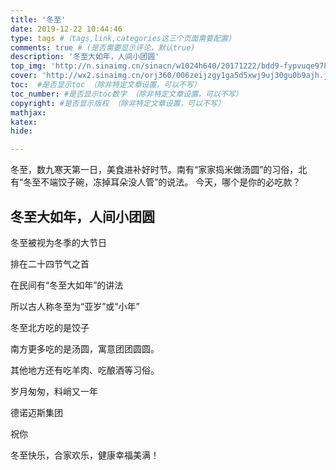 ```yaml
---
title: '冬至'
date: 2019-12-22 10:44:46
type: tags #（tags,link,categories这三个页面需要配置）
comments: true # (是否需要显示评论，默认true)
description: '冬至大如年，人间小团圆'
top_img: 'http://n.sinaimg.cn/sinacn/w1024h640/20171222/bdd9-fypvuqe9784306.jpg' #设置顶部图
cover: 'http://wx2.sinaimg.cn/orj360/006zeijzgy1ga5d5xwj9uj30gu0b9ajh.jpg'  #缩略图
toc:  #是否显示toc （除非特定文章设置，可以不写）
toc_number: #是否显示toc数字 （除非特定文章设置，可以不写）
copyright: #是否显示版权 （除非特定文章设置，可以不写）
mathjax:
katex:
hide:

---
```

冬至，数九寒天第一日，美食进补好时节。南有“家家捣米做汤圆”的习俗，北有“冬至不端饺子碗，冻掉耳朵没人管”的说法。
今天，哪个是你的必吃款？

## 冬至大如年，人间小团圆
冬至被视为冬季的大节日

排在二十四节气之首

在民间有“冬至大如年”的讲法

所以古人称冬至为“亚岁”或“小年”


冬至北方吃的是饺子

南方更多吃的是汤圆，寓意团团圆圆。

其他地方还有吃羊肉、吃酿酒等习俗。



岁月匆匆，料峭又一年

德诺迈斯集团

祝你

冬至快乐，合家欢乐，健康幸福美满！

